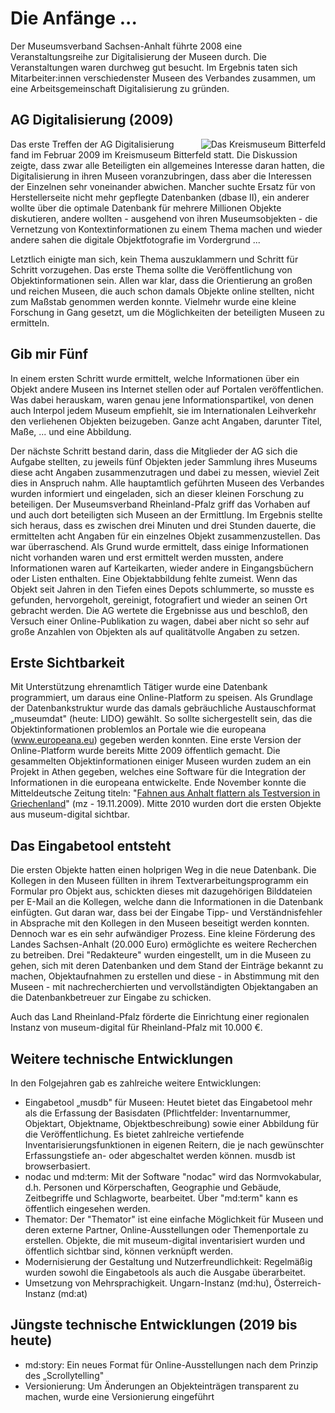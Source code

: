 Die Anfänge ...
================

Der Museumsverband Sachsen-Anhalt führte 2008 eine Veranstaltungsreihe zur Digitalisierung der Museen durch. Die Veranstaltungen waren durchweg gut besucht. Im Ergebnis taten sich Mitarbeiter:innen verschiedenster Museen des Verbandes zusammen, um eine Arbeitsgemeinschaft Digitalisierung zu gründen.

AG Digitalisierung (2009)
-------------------------

<img alt="Das Kreismuseum Bitterfeld" src="../assets/chapter_1-1/kreismuseum_bitterfeld.jpg" style="float: right; margin-left: 1em;" />

Das erste Treffen der AG Digitalisierung fand im Februar 2009 im Kreismuseum Bitterfeld statt. Die Diskussion zeigte, dass zwar alle Beteiligten ein allgemeines Interesse daran hatten, die Digitalisierung in ihren Museen voranzubringen, dass aber die Interessen der Einzelnen sehr voneinander abwichen. Mancher suchte Ersatz für von Herstellerseite nicht mehr gepflegte Datenbanken (dbase II), ein anderer wollte über die optimale Datenbank für mehrere Millionen Objekte diskutieren, andere wollten - ausgehend von ihren Museumsobjekten - die Vernetzung von Kontextinformationen zu einem Thema machen und wieder andere sahen die digitale Objektfotografie im Vordergrund ...

Letztlich einigte man sich, kein Thema auszuklammern und Schritt für Schritt vorzugehen. Das erste Thema sollte die Veröffentlichung von Objektinformationen sein. Allen war klar, dass die Orientierung an großen und reichen Museen, die auch schon damals Objekte online stellten, nicht zum Maßstab genommen werden konnte. Vielmehr wurde eine kleine Forschung in Gang gesetzt, um die Möglichkeiten der beteiligten Museen zu ermitteln.

Gib mir Fünf
------------

In einem ersten Schritt wurde ermittelt, welche Informationen über ein Objekt andere Museen ins Internet stellen oder auf Portalen veröffentlichen. Was dabei herauskam, waren genau jene Informationspartikel, von denen auch Interpol jedem Museum empfiehlt, sie im Internationalen Leihverkehr den verliehenen Objekten beizugeben. Ganze acht Angaben, darunter Titel, Maße, ... und eine Abbildung.

Der nächste Schritt bestand darin, dass die Mitglieder der AG sich die Aufgabe stellten, zu jeweils fünf Objekten jeder Sammlung ihres Museums diese acht Angaben zusammenzutragen und dabei zu messen, wieviel Zeit dies in Anspruch nahm. Alle hauptamtlich geführten Museen des Verbandes wurden informiert und eingeladen, sich an dieser kleinen Forschung zu beteiligen. Der Museumsverband Rheinland-Pfalz griff das Vorhaben auf und auch dort beteiligten sich Museen an der Ermittlung. Im Ergebnis stellte sich heraus, dass es zwischen drei Minuten und drei Stunden dauerte, die ermittelten acht Angaben für ein einzelnes Objekt zusammenzustellen. Das war überraschend. Als Grund wurde ermittelt, dass einige Informationen nicht vorhanden waren und erst ermittelt werden mussten, andere Informationen waren auf Karteikarten, wieder andere in Eingangsbüchern oder Listen enthalten. Eine Objektabbildung fehlte zumeist. Wenn das Objekt seit Jahren in den Tiefen eines Depots schlummerte, so musste es gefunden, hervorgeholt, gereinigt, fotografiert und wieder an seinen Ort gebracht werden. Die AG wertete die Ergebnisse aus und beschloß, den Versuch einer Online-Publikation zu wagen, dabei aber nicht so sehr auf große Anzahlen von Objekten als auf qualitätvolle Angaben zu setzen.

Erste Sichtbarkeit
------------------

Mit Unterstützung ehrenamtlich Tätiger wurde eine Datenbank
programmiert, um daraus eine Online-Platform zu speisen. Als Grundlage der Datenbankstruktur wurde das damals gebräuchliche Austauschformat „museumdat" (heute: LIDO) gewählt. So sollte sichergestellt sein, das die Objektinformationen problemlos an Portale wie die europeana (www.europeana.eu) gegeben werden konnten. Eine erste Version der Online-Platform wurde bereits Mitte 2009 öffentlich gemacht. Die gesammelten Objektinformationen einiger Museen wurden zudem an ein Projekt in Athen gegeben, welches eine Software für die Integration der Informationen in die europeana entwickelte. Ende November konnte die Mitteldeutsche Zeitung titeln: "[Fahnen aus Anhalt flattern als Testversion in Griechenland](https://www.mz.de/lokal/bernburg/fahnen-aus-anhalt-flattern-als-testversion-in-griechenland-2381513)" (mz - 19.11.2009). Mitte 2010 wurden dort die ersten Objekte aus museum-digital sichtbar.

Das Eingabetool entsteht
------------------------

Die ersten Objekte hatten einen holprigen Weg in die neue Datenbank. Die Kollegen in den Museen füllten in ihrem Textverarbeitungsprogramm ein Formular pro Objekt aus, schickten dieses mit dazugehörigen Bilddateien per E-Mail an die Kollegen, welche dann die Informationen in die Datenbank einfügten. Gut daran war, dass bei der Eingabe Tipp- und Verständnisfehler in Absprache mit den Kollegen in den Museen beseitigt werden konnten. Dennoch war es ein sehr aufwändiger Prozess. Eine kleine Förderung des Landes Sachsen-Anhalt (20.000 Euro) ermöglichte es weitere Recherchen zu betreiben. Drei "Redakteure" wurden eingestellt, um in die Museen zu gehen, sich mit deren Datenbanken und dem Stand der Einträge bekannt zu machen, Objektaufnahmen zu erstellen und diese - in Abstimmung mit den Museen - mit nachrecherchierten und vervollständigten Objektangaben an die Datenbankbetreuer zur Eingabe zu schicken.

Auch das Land Rheinland-Pfalz förderte die Einrichtung einer regionalen Instanz von museum-digital für Rheinland-Pfalz mit 10.000 €.

Weitere technische Entwicklungen
---------------------------------

In den Folgejahren gab es zahlreiche weitere Entwicklungen:

-   Eingabetool „musdb" für Museen: Heutet bietet das Eingabetool mehr als die Erfassung der Basisdaten (Pflichtfelder: Inventarnummer, Objektart, Objektname, Objektbeschreibung) sowie einer Abbildung für die Veröffentlichung. Es bietet zahlreiche vertiefende     Inventarisierungsfunktionen in eigenen Reitern, die je nach gewünschter Erfassungstiefe an- oder abgeschaltet werden können. musdb ist browserbasiert.
-   nodac und md:term: Mit der Software "nodac" wird das     Normvokabular, d.h. Personen und Körperschaften, Geographie und Gebäude, Zeitbegriffe und Schlagworte, bearbeitet. Über "md:term" kann es öffentlich eingesehen werden.
-   Themator: Der "Themator" ist eine einfache Möglichkeit für Museen und deren externe Partner, Online-Ausstellungen oder Themenportale zu erstellen. Objekte, die mit museum-digital inventarisiert wurden und öffentlich sichtbar sind, können verknüpft werden.
-   Modernisierung der Gestaltung und Nutzerfreundlichkeit: Regelmäßig wurden sowohl die Eingabetools als auch die Ausgabe überarbeitet.
-   Umsetzung von Mehrsprachigkeit. Ungarn-Instanz (md:hu), Österreich-Instanz (md:at)

Jüngste technische Entwicklungen (2019 bis heute)
-------------------------------------------------

-   md:story: Ein neues Format für Online-Ausstellungen nach dem Prinzip des „Scrollytelling"
-   Versionierung: Um Änderungen an Objekteinträgen transparent zu machen, wurde eine Versionierung eingeführt
